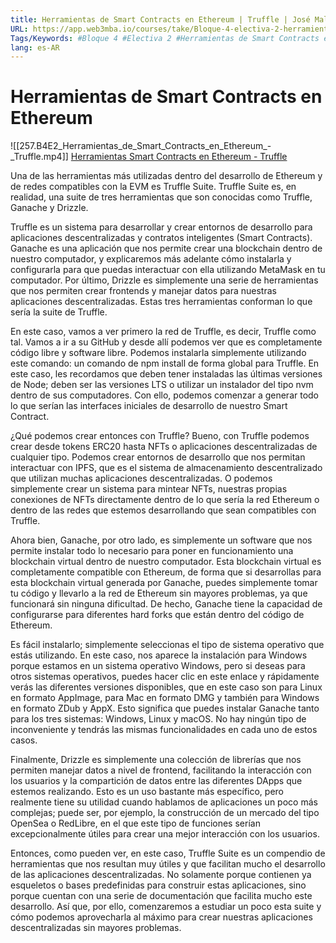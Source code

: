 ```yaml
---
title: Herramientas de Smart Contracts en Ethereum | Truffle | José Maldonado
URL: https://app.web3mba.io/courses/take/Bloque-4-electiva-2-herramientas-de-smart-contracts-en-ethereum/lessons/39252255-herramientas-de-smart-contracts-en-ethereum-truffle-jose-maldonado
Tags/Keywords: #Bloque 4 #Electiva 2 #Herramientas de Smart Contracts en Ethereum #B4E2 #Herramientas de Smart Contracts #Smart Contracts en Ethereum #Truffle #José Maldonado
lang: es-AR
---
```

# Herramientas de Smart Contracts en Ethereum
![[257.B4E2_Herramientas_de_Smart_Contracts_en_Ethereum_-_Truffle.mp4]]
[Herramientas Smart Contracts en Ethereum - Truffle](https://app.web3mba.io?wvideo=axbk5v796j)

Una de las herramientas más utilizadas dentro del desarrollo de Ethereum y de redes compatibles con la EVM es Truffle Suite. Truffle Suite es, en realidad, una suite de tres herramientas que son conocidas como Truffle, Ganache y Drizzle.

Truffle es un sistema para desarrollar y crear entornos de desarrollo para aplicaciones descentralizadas y contratos inteligentes (Smart Contracts). Ganache es una aplicación que nos permite crear una blockchain dentro de nuestro computador, y explicaremos más adelante cómo instalarla y configurarla para que puedas interactuar con ella utilizando MetaMask en tu computador. Por último, Drizzle es simplemente una serie de herramientas que nos permiten crear frontends y manejar datos para nuestras aplicaciones descentralizadas. Estas tres herramientas conforman lo que sería la suite de Truffle.

En este caso, vamos a ver primero la red de Truffle, es decir, Truffle como tal. Vamos a ir a su GitHub y desde allí podemos ver que es completamente código libre y software libre. Podemos instalarla simplemente utilizando este comando: un comando de npm install de forma global para Truffle. En este caso, les recordamos que deben tener instaladas las últimas versiones de Node; deben ser las versiones LTS o utilizar un instalador del tipo nvm dentro de sus computadores. Con ello, podemos comenzar a generar todo lo que serían las interfaces iniciales de desarrollo de nuestro Smart Contract.

¿Qué podemos crear entonces con Truffle? Bueno, con Truffle podemos crear desde tokens ERC20 hasta NFTs o aplicaciones descentralizadas de cualquier tipo. Podemos crear entornos de desarrollo que nos permitan interactuar con IPFS, que es el sistema de almacenamiento descentralizado que utilizan muchas aplicaciones descentralizadas. O podemos simplemente crear un sistema para mintear NFTs, nuestras propias conexiones de NFTs directamente dentro de lo que sería la red Ethereum o dentro de las redes que estemos desarrollando que sean compatibles con Truffle.

Ahora bien, Ganache, por otro lado, es simplemente un software que nos permite instalar todo lo necesario para poner en funcionamiento una blockchain virtual dentro de nuestro computador. Esta blockchain virtual es completamente compatible con Ethereum, de forma que si desarrollas para esta blockchain virtual generada por Ganache, puedes simplemente tomar tu código y llevarlo a la red de Ethereum sin mayores problemas, ya que funcionará sin ninguna dificultad. De hecho, Ganache tiene la capacidad de configurarse para diferentes hard forks que están dentro del código de Ethereum.

Es fácil instalarlo; simplemente seleccionas el tipo de sistema operativo que estás utilizando. En este caso, nos aparece la instalación para Windows porque estamos en un sistema operativo Windows, pero si deseas para otros sistemas operativos, puedes hacer clic en este enlace y rápidamente verás las diferentes versiones disponibles, que en este caso son para Linux en formato AppImage, para Mac en formato DMG y también para Windows en formato ZDub y AppX. Esto significa que puedes instalar Ganache tanto para los tres sistemas: Windows, Linux y macOS. No hay ningún tipo de inconveniente y tendrás las mismas funcionalidades en cada uno de estos casos.

Finalmente, Drizzle es simplemente una colección de librerías que nos permiten manejar datos a nivel de frontend, facilitando la interacción con los usuarios y la compartición de datos entre las diferentes DApps que estemos realizando. Esto es un uso bastante más específico, pero realmente tiene su utilidad cuando hablamos de aplicaciones un poco más complejas; puede ser, por ejemplo, la construcción de un mercado del tipo OpenSea o RedLibre, en el que este tipo de funciones serían excepcionalmente útiles para crear una mejor interacción con los usuarios.

Entonces, como pueden ver, en este caso, Truffle Suite es un compendio de herramientas que nos resultan muy útiles y que facilitan mucho el desarrollo de las aplicaciones descentralizadas. No solamente porque contienen ya esqueletos o bases predefinidas para construir estas aplicaciones, sino porque cuentan con una serie de documentación que facilita mucho este desarrollo. Así que, por ello, comenzaremos a estudiar un poco esta suite y cómo podemos aprovecharla al máximo para crear nuestras aplicaciones descentralizadas sin mayores problemas.
